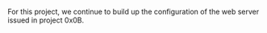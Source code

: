 For this project, we continue to build up the configuration of the web server issued in project 0x0B.
